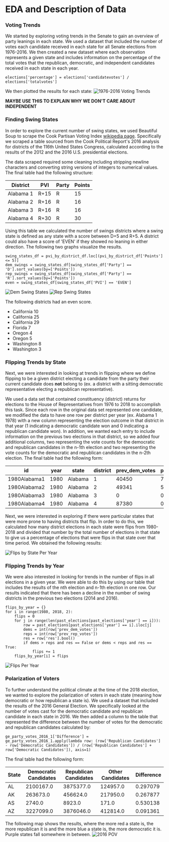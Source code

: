 # EDA and Description of Data

### Voting Trends
We started by exploring voting trends in the Senate to gain an overview of party leanings in each state. We used a dataset that included the number of votes each candidate received in each state for all Senate elections from 1976-2016. We then created a new dataset where each observation represents a given state and includes information on the percentage of the total votes that the republican, democratic, and independent candidates received in each state in each year.

```
elections['percentage'] = elections['candidatevotes'] / elections['totalvotes']
```

We then plotted the results for each state:
![1976-2016 Voting Trends](images/voting_trends.png)

**MAYBE USE THIS TO EXPLAIN WHY WE DON'T CARE ABOUT INDEPENDENT**

### Finding Swing States
In order to explore the current number of swing states, we used Beautiful Soup to scrape the Cook Partisan Voting Index [wikipedia page](https://en.wikipedia.org/wiki/Cook_Partisan_Voting_Index). Specifically we scraped a table sourced from the Cook Political Report's 2016 analysis for districts of the 116th United States Congress, calculated according to the results of the 2012 and the 2016 U.S. presidential elections.

The data scraped required some cleaning including stripping newline characters and converting string versions of integers to numerical values. The final table had the following structure:

| District  | PVI  | Party | Points |
|-----------|------|-------|--------|
| Alabama 1 | R+15 | R     | 15     |
| Alabama 2 | R+16 | R     | 16     |
| Alabama 3 | R+16 | R     | 16     |
| Alabama 4 | R+30 | R     | 30     |

Using this table we calculated the number of swings districts where a swing state is defined as any state with a score between D+5 and R+5. A district could also have a score of 'EVEN' if they showed no leaning in either direction. The following two graphs visualize the results.

```
swing_states_df = pvi_by_district_df.loc[(pvi_by_district_df['Points'] <= 5)]
dem_swings = swing_states_df[swing_states_df['Party'] == 'D'].sort_values(by=['Points'])
rep_swings = swing_states_df[swing_states_df['Party'] == 'R'].sort_values(by=['Points'])
even = swing_states_df[swing_states_df['PVI'] == 'EVEN']
```

![Dem Swing States](images/dem_swing_states.png)
![Rep Swing States](images/rep_swing_states.png)

The following districts had an even score.
- California 10
- California 25
- California 29
- Florida 7
- Oregon 4
- Oregon 5
- Washington 8
- Washington 3

### Flipping Trends by State

Next, we were interested in looking at trends in flipping where we define flipping to be a given district electing a candidate from the party their current candidate does **not** belong to (ex. a district with a sitting democratic representative electing a republican representative).

We used a data set that contained constituency (district) returns for elections to the House of Representatives from 1976 to 2018 to accomplish this task. Since each row in the original data set represented one candidate, we modified the data to have one row per district per year (ex. Alabama 1 1978) with a new column representing the election outcome in that district in that year (1 indicating a democratic candidate won and 0 indicating a republican candidate won). In addition, we wanted each entry to include information on the previous two elections in that district, so we added four additional columns, two representing the vote counts for the democratic and republican candidates in the n-1th election and two representing the vote counts for the democratic and republican candidates in the n-2th election. The final table had the following form:

| id           | year | state   | district | prev_dem_votes | prev_rep_votes | prev_total_votes | prev2_dem_votes | prev2_rep_votes | prev2_total_votes | res |
|--------------|------|---------|----------|----------------|----------------|------------------|-----------------|-----------------|-------------------|-----|
| 1980Alabama1 | 1980 | Alabama | 1        | 40450          | 71711          | 112161           | 58906           | 98257           | 157163            | 0   |
| 1980Alabama2 | 1980 | Alabama | 2        | 49341          | 57924          | 107265           | 66288           | 0               | 66288             | 0   |
| 1980Alabama3 | 1980 | Alabama | 3        | 0              | 0              | 0                | 106935          | 0               | 106935            | 0   |
| 1980Alabama4 | 1980 | Alabama | 4        | 87380          | 0              | 87380            | 141490          | 34531           | 176021            | 1   |


Next, we were interested in exploring if there were particular states that were more prone to having districts that flip. In order to do this, we calculated how many district elections in each state were flips from 1980-2018 and divided that number by the total number of elections in that state to give us a percentage of elections that were flips in that state over that time period. We obtained the following results:

![Flips by State Per Year](images/flips_by_state_1977_2018.png)


### Flipping Trends by Year
We were also interested in looking for trends in the number of flips in all elections in a given year. We were able to do this by using our table that includes the results of the nth election and n-1th election in one row. Our results indicated that there has been a decline in the number of swing districts in the previous two elections (2014 and 2016).

```
flips_by_year = {}
for i in range(1980, 2018, 2):
    flips = 0
    for j in range(len(past_elections[past_elections['year'] == i])):
        row = past_elections[past_elections['year'] == i].iloc[j]
        dems = int(row['prev_dem_votes'])
        reps = int(row['prev_rep_votes'])
        res = row['res'].bool()
        if dems > reps and res == False or dems < reps and res == True:
            flips += 1
    flips_by_year[i] = flips
```
![Flips Per Year](images/flips_by_year.png)


### Polarization of Voters
To further understand the political climate at the time of the 2018 election, we wanted to explore the polarization of voters in each state (meaning how democratic or how republican a state is). We used a dataset that included the results of the 2016 General Election. We specifically looked at the number of votes cast for the democratic candidate and republican candidate in each state in 2016. We then added a column to the table that represented the difference between the number of votes for the democratic and republican candidates calculated by:
```
ge_party_votes_2016_1['Difference'] = ge_party_votes_2016_1.apply(lambda row: (row['Republican Candidates'] - row['Democratic Candidates']) / (row['Republican Candidates'] + row['Democratic Candidates']), axis=1)
```

The final table had the following form:

| State | Democratic Candidates | Republican Candidates | Other Candidates | Difference |
|-------|-----------------------|-----------------------|------------------|------------|
| AL    | 2100167.0             | 3875377.0             | 124957.0         | 0.297079   |
| AK    | 263673.0              | 456624.0              | 217950.0         | 0.267877   |
| AS    | 2740.0                | 8923.0                | 171.0            | 0.530138   |
| AZ    | 3227099.0             | 3876046.0             | 412814.0         | 0.091361   |


The following map shows the results, where the more red a state is, the more republican it is and the more blue a state is, the more democratic it is. Purple states fall somewhere in between.
![2016 POV](images/2016_pov.png)
